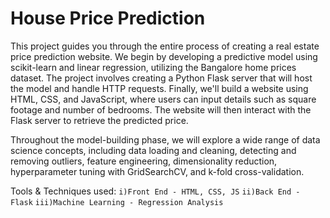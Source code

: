 # House Price Prediction

This project guides you through the entire process of creating a real estate price prediction website. We begin by developing a predictive model using scikit-learn and linear regression, utilizing the Bangalore home prices dataset. The project involves creating a Python Flask server that will host the model and handle HTTP requests. Finally, we'll build a website using HTML, CSS, and JavaScript, where users can input details such as square footage and number of bedrooms. The website will then interact with the Flask server to retrieve the predicted price.

Throughout the model-building phase, we will explore a wide range of data science concepts, including data loading and cleaning, detecting and removing outliers, feature engineering, dimensionality reduction, hyperparameter tuning with GridSearchCV, and k-fold cross-validation.

Tools & Techniques used:
  `i)Front End - HTML, CSS, JS`
  `ii)Back End - Flask`
  `iii)Machine Learning - Regression Analysis `
  


